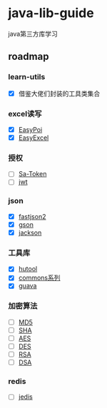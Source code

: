 # java-lib-guide
java第三方库学习

## roadmap

### learn-utils
- [x] 借鉴大佬们封装的工具类集合

### excel读写
- [x] [EasyPoi](https://gitee.com/wupaas/easypoi)
- [x] [EasyExcel](https://easyexcel.opensource.alibaba.com/)

### 授权
- [ ] [Sa-Token](https://sa-token.cc/)
- [ ] [jwt]()

### json
- [x] [fastjson2](https://github.com/alibaba/fastjson2)
- [x] [gson](https://github.com/google/gson)
- [x] [jackson](https://github.com/FasterXML/jackson)

### 工具库
- [x] [hutool](https://www.hutool.cn/)
- [x] [commons系列]()
- [x] [guava]()

### 加密算法
- [ ] [MD5]()
- [ ] [SHA]()
- [ ] [AES]()
- [ ] [DES]()
- [ ] [RSA]()
- [ ] [DSA]()

### redis
- [ ] [jedis]()